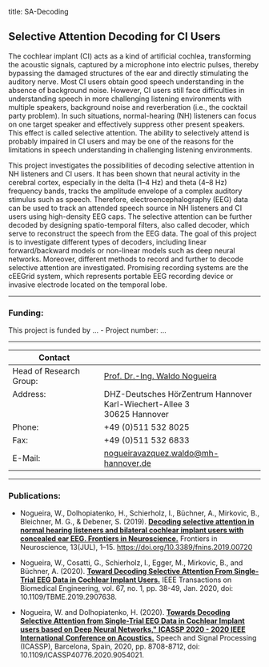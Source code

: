 title: SA-Decoding

## Selective Attention Decoding for CI Users


The cochlear implant (CI) acts as a kind of artificial cochlea, transforming the acoustic signals, captured by a microphone into electric pulses, thereby bypassing the damaged structures of the ear and directly stimulating the auditory nerve. Most CI users obtain good speech understanding in the absence of background noise. However, CI users still face difficulties in understanding speech in more challenging listening environments with multiple speakers, background noise and reverberation (i.e., the cocktail party problem). In such situations, normal-hearing (NH) listeners can focus on one target speaker and effectively suppress other present speakers. This effect is called selective attention. The ability to selectively attend is probably impaired in CI users and may be one of the reasons for the limitations in speech understanding in challenging listening environments. 

This project investigates the possibilities of decoding selective attention in NH listeners and CI users. It has been shown that neural activity in the cerebral cortex, especially in the delta (1–4 Hz) and theta (4–8 Hz) frequency bands, tracks the amplitude envelope of a complex auditory stimulus such as speech. Therefore, electroencephalography (EEG) data can be used to track an attended speech source in NH listeners and CI users using high-density EEG caps. The selective attention can be further decoded by designing spatio-temporal filters, also called decoder, which serve to reconstruct the speech from the EEG data. The goal of this project is to investigate different types of decoders, including linear forward/backward models or non-linear models such as deep neural networks. Moreover, different methods to record and further to decode selective attention are investigated. Promising recording systems are the cEEGrid system, which represents portable EEG recording device or invasive electrode located on the temporal lobe. 

---

### Funding:

This project is funded by ... - Project number: ... 

---

| Contact                 |                            |
| ------------------------|--------------------------- |
| Head of Research Group:<br>| [Prof. Dr.-Ing. Waldo Nogueira](https://www.neuroprostheses.com/) |
| Address: <br><br><br>   | DHZ-Deutsches HörZentrum Hannover<br> Karl-Wiechert-Allee 3 <br> 30625 Hannover |
| Phone:                  | +49 (0)511 532 8025 |
| Fax:                    | +49 (0)511 532 6833 |
| E-Mail:                 |<nogueiravazquez.waldo@mh-hannover.de>|

---
   

### Publications:
- Nogueira, W., Dolhopiatenko, H., Schierholz, I., Büchner, A., Mirkovic, B., Bleichner, M. G., & Debener, S. (2019).  **[Decoding selective attention in normal hearing listeners and bilateral cochlear implant users with concealed ear EEG. Frontiers in Neuroscience.](https://www.frontiersin.org/articles/10.3389/fnins.2019.00720/full)** Frontiers in Neuroscience, 13(JUL), 1–15. https://doi.org/10.3389/fnins.2019.00720

- Nogueira, W., Cosatti, G., Schierholz, I., Egger, M., Mirkovic, B., and Büchner, A. (2020).  **[Toward Decoding Selective Attention From Single-Trial EEG Data in Cochlear Implant Users.](https://ieeexplore.ieee.org/document/8674613)** IEEE Transactions on Biomedical Engineering, vol. 67, no. 1, pp. 38-49, Jan. 2020, doi: 10.1109/TBME.2019.2907638.

- Nogueira, W. and Dolhopiatenko, H. (2020). **[Towards Decoding Selective Attention from Single-Trial EEG Data in Cochlear Implant users based on Deep Neural Networks," ICASSP 2020 - 2020 IEEE International Conference on Acoustics.](https://ieeexplore.ieee.org/document/9054021)** Speech and Signal Processing (ICASSP), Barcelona, Spain, 2020, pp. 8708-8712, doi: 10.1109/ICASSP40776.2020.9054021.



